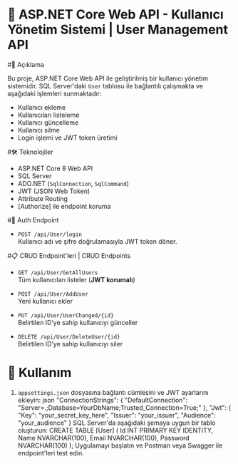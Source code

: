 # 👤 ASP.NET Core Web API - Kullanıcı Yönetim Sistemi | User Management API

#📌 Açıklama

Bu proje, ASP.NET Core Web API ile geliştirilmiş bir kullanıcı yönetim sistemidir. SQL Server'daki `User` tablosu ile bağlantılı çalışmakta ve aşağıdaki işlemleri sunmaktadır:

- Kullanıcı ekleme
- Kullanıcıları listeleme
- Kullanıcı güncelleme
- Kullanıcı silme
- Login işlemi ve JWT token üretimi

#🛠️ Teknolojiler

- ASP.NET Core 8 Web API
- SQL Server
- ADO.NET (`SqlConnection`, `SqlCommand`)
- JWT (JSON Web Token)
- Attribute Routing
- [Authorize] ile endpoint koruma

#🔐 Auth Endpoint

- `POST /api/User/login`  
  Kullanıcı adı ve şifre doğrulamasıyla JWT token döner.  

#📋 CRUD Endpoint'leri | CRUD Endpoints

- `GET /api/User/GetAllUsers`  
  Tüm kullanıcıları listeler (**JWT korumalı**)  

- `POST /api/User/AddUser`  
  Yeni kullanıcı ekler  

- `PUT /api/User/UserChanged/{id}`  
  Belirtilen ID’ye sahip kullanıcıyı günceller  

- `DELETE /api/User/DeleteUser/{id}`  
  Belirtilen ID’ye sahip kullanıcıyı siler  

# 🧾 Kullanım

1. `appsettings.json` dosyasına bağlantı cümlesini ve JWT ayarlarını ekleyin:
json
"ConnectionStrings": {
  "DefaultConnection": "Server=.;Database=YourDbName;Trusted_Connection=True;"
},
"Jwt": {
  "Key": "your_secret_key_here",
  "Issuer": "your_issuer",
  "Audience": "your_audience"
}
SQL Server'da aşağıdaki şemaya uygun bir tablo oluşturun:
CREATE TABLE [User] (
    Id INT PRIMARY KEY IDENTITY,
    Name NVARCHAR(100),
    Email NVARCHAR(100),
    Password NVARCHAR(100)
);
Uygulamayı başlatın ve Postman veya Swagger ile endpoint'leri test edin.
